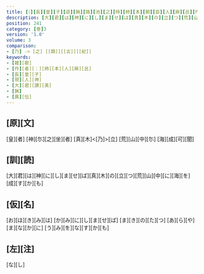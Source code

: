 ```yaml
---
title: [（][長][皇][子][遊][猟][路][池][之][時][柿][本][朝][臣][人][麻][呂][作][歌][一][首][[并][短][歌]][）][或][本][反][歌][一][首]
description: [大][君][は][神][に][し][ま][せ][ば][真][木][の][立][つ][荒][山][中][に][海][を][成][す][か][も]
position: 241
category: [巻]3
version: '1.0'
volume: 3
comparison:
- [乃] -> [之] [[類]][[古]][[紀]]
keywords:
- [雑][歌]
- [作][者][：][柿][本][人][麻][呂]
- [長][皇][子]
- [現][人][神]
- [大][君][讃][美]
- [猟]
- [異][伝]
---
```


## [原][文]

[皇][者] [神][尓][之][坐][者] [真][木]<[乃]>[立] [荒][山][中][尓] [海][成][可][聞]

## [訓][読]

[大][君][は][神][に][し][ま][せ][ば][真][木][の][立][つ][荒][山][中][に][海][を][成][す][か][も]

## [仮][名]

[お][ほ][き][み][は] [か][み][に][し][ま][せ][ば] [ま][き][の][た][つ] [あ][ら][や][ま][な][か][に] [う][み][を][な][す][か][も]

## [左][注]

[な][し]
